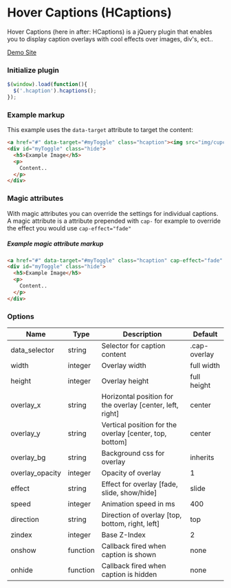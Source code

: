 Hover Captions (HCaptions)
=========

Hover Captions (here in after: HCaptions) is a jQuery plugin that enables you to display caption overlays with cool effects over images, div's, ect..

[Demo Site](http://ryun.github.com/HCaptions/)
### Initialize plugin
```js
$(window).load(function(){
  $('.hcaption').hcaptions();
});
```
### Example markup

This example uses the `data-target` attribute to target the content:
```html
<a href="#" data-target="#myToggle" class="hcaption"><img src="img/cupcakes.png"></a>
<div id="myToggle" class="hide">
  <h5>Example Image</h5>
  <p>
    Content..
  </p>
</div>
```

### Magic attributes
With magic attributes you can override the settings for individual captions.
A magic attribute is a attribute prepended with `cap-` for example to override the effect you would use `cap-effect="fade"`


##### Example magic attribute markup
```html
<a href="#" data-target="#myToggle" class="hcaption" cap-effect="fade" cap-height="200"><img src="img/cupcakes.png"></a>
<div id="myToggle" class="hide">
  <h5>Example Image</h5>
  <p>
    Content..
  </p>
</div>
```


### Options

| Name          | Type  | Description  | Default |
| ------------- | ----- | ------------ | ------- |
| data_selector | string | Selector for caption content | .cap-overlay |
| width | integer | Overlay width | full width |
| height | integer | Overlay height | full height |
| overlay_x | string | Horizontal position for the overlay [center, left, right] | center |
| overlay_y | string | Vertical position for the overlay [center, top, bottom] | center |
| overlay_bg | string | Background css for overlay | inherits |
| overlay_opacity | integer | Opacity of overlay | 1 |
| effect | string | Effect for overlay [fade, slide, show/hide] | slide |
| speed | integer | Animation speed in ms | 400 |
| direction | string | Direction of overlay [top, bottom, right, left] | top |
| zindex | integer | Base Z-Index | 2 |
| onshow | function | Callback fired when caption is shown | none |
| onhide | function | Callback fired when caption is hidden | none |
